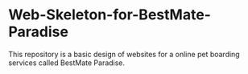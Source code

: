 # Web-Skeleton-for-BestMate-Paradise
This repository is a basic design of websites for a online pet boarding services called BestMate Paradise.
